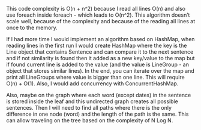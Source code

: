 This code complexity is  O(n + n^2) because I read all lines O(n) and also use foreach inside foreach - which leads to O(n^2). 
This algorithm doesn’t scale well, because of the complexity and because of the reading all lines at once to the memory.

If I had more time I would implement an algorithm based on HashMap, when reading lines in the first run I would create HashMap where the key is the Line object that contains 
Sentence and can compare it to the next sentence and if not similarity is found then it added as a new key/value to the map but if found current line is added to the value (and the value is LineGroup - an object that stores similar lines). In the end, you can iterate over the map and print all LineGroups where value is bigger than one line. This will require O(n) + O(1).
Also, I would add concurrency with ConcurrentHashMap.

Also, maybe on the graph where each word (except dates) in the sentence is stored inside the leaf and this undirected graph creates all possible sentences. Then I will need to find all paths where there is the only difference in one node (word) and the length of the path is the same. This can allow traveling on the tree based on the complexity of N Log N.


